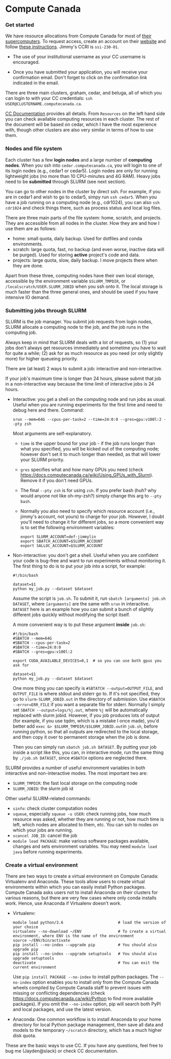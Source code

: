 # Compute Canada

### Get started

We have resource allocations from Compute Canada for most of [their supercomputers](https://www.computecanada.ca/research-portal/accessing-resources/available-resources/). To request access, create an account on their [website](http://ccdb.computecanada.ca) and follow [these instructions](https://www.computecanada.ca/research-portal/account-management/apply-for-an-account/). Jimmy's CCRI is `ssi-230-01`.

+ The use of your institutional username as your CC username is encouraged.

+ Once you have submitted your application, you will receive your confirmation email. Don't forget to click on the confirmation link indicated in the email.

There are three main clusters, graham, cedar, and beluga, all of which you can login to with your CC credentials: `ssh USER@CLUSTERNAME.computecanada.ca`.

[CC Documentation](<https://docs.computecanada.ca/wiki/Compute_Canada_Documentation>) provides all details. From `Resources` on the left hand side you can check available computing resources in each cluster. The rest of the document will be based on cedar, which I have the most experience with, though other clusters are also very similar in terms of how to use them.

### Nodes and file system

Each cluster has a few __login nodes__ and a large number of __computing nodes__. When you ssh into `cedar.computecanada.ca`, you will login to one of its login nodes (e.g., cedar1 or cedar5). Login nodes are only for running lightweight jobs (no more than 10 CPU-minutes and 4G RAM). Heavy jobs need to be __submitted__ through SLURM (see next section).

You can go to other nodes in the cluster by direct ssh. For example, if you are in cedar1 and wish to go to cedar5, simpy run `ssh cedar5`. When you have a job running on a computing node (e.g., cdr1024), you can also `ssh cdr1024` and check things there, such as process status and local log files.

There are three main parts of the file system: home, scratch, and projects. They are accessible from all nodes in the cluster. How they are and how I use them are as follows:

* home: small quota, daily backup. Used for dotfiles and conda environments.
* scratch: large quota, fast, no backup (and even worse, inactive data will be purged). Used for storing __active__ project's code and data.
* projects: large quota, slow, daily backup. I move projects there when they are done.

Apart from these three, computing nodes have their own local storage, accessible by the environment variable `$SLURM_TMPDIR`, or `/localscratch/USER.SLURM_JOBID` when you ssh onto it. The local storage is much faster than the three general ones, and should be used if you have intensive IO demand.

### Submitting jobs through SLURM

SLURM is the job manager. You submit job requests from login nodes, SLURM allocate a computing node to the job, and the job runs in the computing job.

Always keep in mind that SLURM deals with a lot of requests, so (1) your jobs don't always get resources immediately and sometime you have to wait for quite a while; (2) ask for as much resource as you need (or only slightly more) for higher queueing priority.

There are (at least) 2 ways to submit a job: interactive and non-interactive.

If your job's maximum time is longer than 24 hours, please submit that job in a non-interactive way because the time limit of interactive jobs is 24 hours.

* Interactive: you get a shell on the computing node and run jobs as usual. Useful when you are running experiments for the first time and need to debug here and there. Command:

  `srun --mem=64G --cpus-per-task=2 --time=24:0:0 --gres=gpu:v100l:2 --pty zsh`

  Most arguments are self-explanatory.

  *  `time` is the upper bound for your job - if the job runs longer than what you specified, you will be kicked out of the computing node; however don't set it to much longer than needed, as that will lower your SLURM priority.

  * `gres` specifies what and how many GPUs you need (check <https://docs.computecanada.ca/wiki/Using_GPUs_with_Slurm>). Remove it if you don't need GPUs.

  * The final `--pty zsh` is for using `zsh`. If you prefer bash (huh? why would anyone not like oh-my-zsh?) simply change this arg to `--pty bash`.

  * Normally you also need to specify which resource account (i.e., jimmy's account, not yours) to charge for your job. However, I doubt you'll need to change it for different jobs, so a more convenient way is to set the following environment variables:

    ```
    export SLURM_ACCOUNT=def-jimmylin
    export SBATCH_ACCOUNT=$SLURM_ACCOUNT
    export SALLOC_ACCOUNT=$SLURM_ACCOUNT
    ```

* Non-interactive: you don't get a shell. Useful when you are confident your code is bug-free and want to run experiments without monitoring it. The first thing to do is to put your job into a script, for example:

  ```
  #!/bin/bash
  
  dataset=$1
  python my_job.py --dataset $dataset
  ```

  Assume the script is `job.sh`. To submit it, run `sbatch [arguments] job.sh DATASET`, where `[arguments]` are the same with `srun` in interactive. `DATASET` here is an example how you can submit a bunch of slightly different jobs quickly without modifying the script itself.

  A more convenient way is to put these argument __inside__ `job.sh`:

  ```
  #!/bin/bash
  #SBATCH --mem=64G 
  #SBATCH --cpus-per-task=2 
  #SBATCH --time=24:0:0 
  #SBATCH --gres=gpu:v100l:2
  
  export CUDA_AVAILABLE_DEVICES=0,1  # so you can use both gpus you ask for
  
  dataset=$1
  python my_job.py --dataset $dataset
  ```

  One more thing you can specify is `#SBTATCH --output=OUTPUT_FILE`, and `OUTPUT_FILE` is where stdout and stderr go to. If it's not specified, they go to `slurm-SLURM_JOBID.out` in the directory of submission. Use `#SBATCH --error=ERR_FILE` if you want a separate file for stderr. Normally I simply set `SBATCH --output=logs/%j.out`, where `%j` will be automatically replaced with slurm jobid. However, if you job produces lots of output (for example, if you use tqdm, which is a mistake I once made), you'd better add `exec &> $SLURM_TMPDIR/$SLURM_JOBID.out`in `job.sh`, before running python, so that all outputs are redirected to the local storage, and then copy it over to permanent storage when the job is done.

  Then you can simply run `sbatch job.sh DATASET`. By putting your job inside a script like this, you can, in interactive mode, run the same thing by `./job.sh DATASET`, since `#SBATCH` options are neglected there.



SLURM provides a number of useful environment variables in both interactive and non-interactive modes. The most important two are:

* `SLURM_TMPDIR`: the fast local storage on the computing node
* `SLURM_JOBID`: the slurm job id



Other useful SLURM-related commands:

* `sinfo`: check cluster computation nodes
* `squeue`, especially `squeue -u USER`: check running jobs, how much resource was asked, whether they are running or not, how much time is left, which nodes are allocated to them, etc. You can ssh to nodes on which your jobs are running.
* `scancel JOB_ID`: cancel the job
* `module load PACKAGE`: make various software packages available, changes and sets environment variables. You may need `module load java` before running experiments.

### Create a virtual environment

There are two ways to create a virtual environment on Compute Canada: Virtualenv and Anaconda.
These tools allow users to create virtual environments within which you can easily install Python packages.
Compute Canada asks users not to install Anaconda on their clusters for various reasons, but there are very few cases where only conda installs work. Hence, use Anaconda if Virtualenv doesn't work.

* Virtualenv: 
  ```
  module load python/3.6                        # load the version of your choice
  virtualenv --no-download ~/ENV                # To create a virtual environment, where ENV is the name of the environment
  source ~/ENV/bin/activate
  pip install --no-index --upgrade pip          # You should also upgrade pip
  pip install --no-index --upgrade setuptools   # You should also upgrade setuptools
  deactivate                                    # You can exit the current environment
  ```  
  
  Use `pip install PACKAGE --no-index` to install python packages. The `--no-index` option enables you to install only from the Compute Canada wheels compiled by Compute Canada staff to prevent issues with missing or conflicting dependencies (check <https://docs.computecanada.ca/wiki/Python> to find more available packages). If you omit the `--no-index` option, pip will search both PyPI and local packages, and use the latest version.
  
* Anaconda: 
  One common workflow is to install Anaconda to your home directory for local Python package management, then save all data and models to the temporary `~/scratch` directory, which has a much higher disk quota.

These are the basic ways to use CC. If you have any questions, feel free to bug me (Jayden@slack) or check CC documentation.
